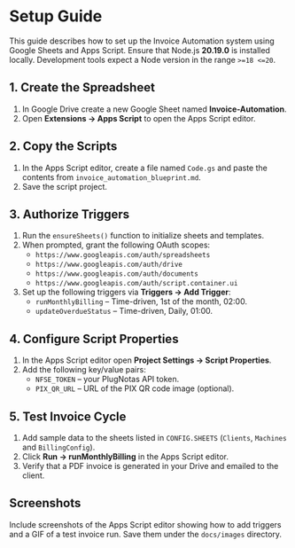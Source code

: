 # Setup Guide

This guide describes how to set up the Invoice Automation system using Google Sheets and Apps Script.
Ensure that Node.js **20.19.0** is installed locally. Development tools expect a Node version in the range `>=18 <=20`.

## 1. Create the Spreadsheet

1. In Google Drive create a new Google Sheet named **Invoice-Automation**.
2. Open **Extensions → Apps Script** to open the Apps Script editor.

## 2. Copy the Scripts

1. In the Apps Script editor, create a file named `Code.gs` and paste the contents from `invoice_automation_blueprint.md`.
2. Save the script project.

## 3. Authorize Triggers

1. Run the `ensureSheets()` function to initialize sheets and templates.
2. When prompted, grant the following OAuth scopes:
   - `https://www.googleapis.com/auth/spreadsheets`
   - `https://www.googleapis.com/auth/drive`
   - `https://www.googleapis.com/auth/documents`
   - `https://www.googleapis.com/auth/script.container.ui`
3. Set up the following triggers via **Triggers → Add Trigger**:
   - `runMonthlyBilling` – Time-driven, 1st of the month, 02:00.
   - `updateOverdueStatus` – Time-driven, Daily, 01:00.

## 4. Configure Script Properties

1. In the Apps Script editor open **Project Settings → Script Properties**.
2. Add the following key/value pairs:
   - `NFSE_TOKEN` – your PlugNotas API token.
   - `PIX_QR_URL` – URL of the PIX QR code image (optional).

## 5. Test Invoice Cycle

1. Add sample data to the sheets listed in `CONFIG.SHEETS` (`Clients`,
   `Machines` and `BillingConfig`).
2. Click **Run → runMonthlyBilling** in the Apps Script editor.
3. Verify that a PDF invoice is generated in your Drive and emailed to the client.

## Screenshots

Include screenshots of the Apps Script editor showing how to add triggers and a GIF of a test invoice run. Save them under the `docs/images` directory.
